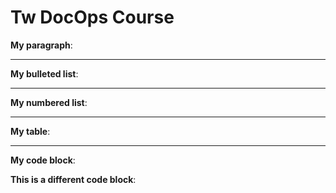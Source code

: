# Tw DocOps Course

**My paragraph**:



---
**My bulleted list**:



---
**My numbered list**:



---
**My table**:



---
**My code block**:




**This is a different code block**:

